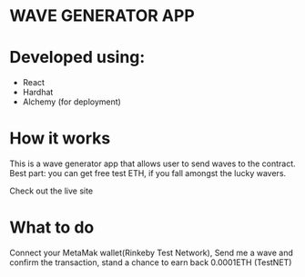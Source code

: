 # WAVE GENERATOR APP

# Developed using:
- React
- Hardhat
- Alchemy (for deployment)

# How it works
This is a wave generator app that allows user to send waves to the contract. Best part: you can get free test ETH, if you fall amongst the lucky wavers.

Check out the live site <a href="https://mywaveportal-web3.vercel.app/"></a>

# What to do
Connect your MetaMak wallet(Rinkeby Test Network), Send me a wave and confirm the transaction, stand a chance to earn back 0.0001ETH (TestNET)
